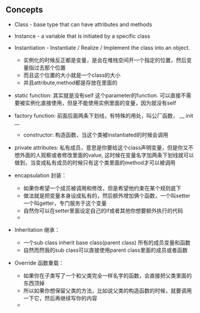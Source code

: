 ## Concepts
- Class - base type that can have attributes and methods
- Instance - a variable that is initiated by a specific class
- Instantiation - Instantiate / Realize / Implement the class into an object.
	- 实例化的时候反正都是变量，是会在堆栈空间开一个指定的位置，然后变量指过去那个位置
	- 而且这个位置的大小就是一个class的大小
	- 并且attribute,method都是存放在里面的
- static function: 其实就是没有self 这个parameter的function. 可以直接不需要被实例化直接使用，但是不能使用实例里面的变量，因为就没有self
- factory function: 前面后面两条下划线，有特殊的用处，叫公厂函数， __ init __
	- constructor: 构造函数，当这个类被instantiated的时候会调用
- private attributes: 私有成员，意思是你要给这个class声明变量，但是你又不想外面的人观察或者修改里面的value, 这时候在变量名字加两条下划线就可以做到，当变成私有成员的时候只有这个类里面的method才可以被调用

- encapsulation 封装：
	- 如果你希望一个成员被调用和修改，但是希望他约束在某个规则底下
	- 做法就是把变量本身设成私有的，然后额外增加俩个函数，一个叫setter一个叫getter，专门服务于这个变量
	- 自然你可以在setter里面设定自己的if或者其他你想要额外执行的代码
	- 
- Inheritation 继承：
	- 一个sub class inherit base class(parent class) 所有的成员变量和函数
	- 自然而然我的sub class可以直接使用parent class里面的成员或者函数
- Override 函数重载：
	- 如果你在子类写了一个和父类完全一样名字的函数，会直接把父类里面的东西顶掉
	- 所以如果你想保留父类的方法，比如说父类的构造函数的时候，就要调用一下它，然后再继续写你的内容
	- 